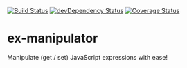 [![Build Status](https://travis-ci.org/PK1A/ex-manipulator.svg?branch=master)](https://travis-ci.org/PK1A/ex-manipulator)
[![devDependency Status](https://david-dm.org/pk1a/ex-manipulator/dev-status.svg)](https://david-dm.org/pk1a/ex-manipulator#info=devDependencies)
[![Coverage Status](https://img.shields.io/coveralls/PK1A/ex-manipulator.svg)](https://coveralls.io/r/PK1A/ex-manipulator)

ex-manipulator
==============

Manipulate (get / set) JavaScript expressions with ease!
